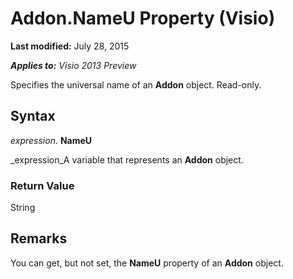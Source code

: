 
# Addon.NameU Property (Visio)

 **Last modified:** July 28, 2015

 _**Applies to:** Visio 2013 Preview_

Specifies the universal name of an  **Addon** object. Read-only.


## Syntax

 _expression_. **NameU**

 _expression_A variable that represents an  **Addon** object.


### Return Value

String


## Remarks

You can get, but not set, the  **NameU** property of an **Addon** object.

